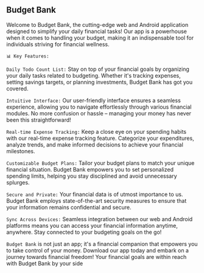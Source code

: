 ## Budget Bank

Welcome to Budget Bank, the cutting-edge web and Android application designed to simplify your daily financial tasks! Our app is a powerhouse when it comes to handling your budget, making it an indispensable tool for individuals striving for financial wellness.

`📊 Key Features:`

`Daily Todo Count List:` Stay on top of your financial goals by organizing your daily tasks related to budgeting. Whether it's tracking expenses, setting savings targets, or planning investments, Budget Bank has got you covered.

`Intuitive Interface:` Our user-friendly interface ensures a seamless experience, allowing you to navigate effortlessly through various financial modules. No more confusion or hassle – managing your money has never been this straightforward!

`Real-time Expense Tracking:` Keep a close eye on your spending habits with our real-time expense tracking feature. Categorize your expenditures, analyze trends, and make informed decisions to achieve your financial milestones.

`Customizable Budget Plans:` Tailor your budget plans to match your unique financial situation. Budget Bank empowers you to set personalized spending limits, helping you stay disciplined and avoid unnecessary splurges.

`Secure and Private:` Your financial data is of utmost importance to us. Budget Bank employs state-of-the-art security measures to ensure that your information remains confidential and secure.

`Sync Across Devices:` Seamless integration between our web and Android platforms means you can access your financial information anytime, anywhere. Stay connected to your budgeting goals on the go!

`Budget Bank` is not just an app; it's a financial companion that empowers you to take control of your money. Download our app today and embark on a journey towards financial freedom! Your financial goals are within reach with Budget Bank by your side
